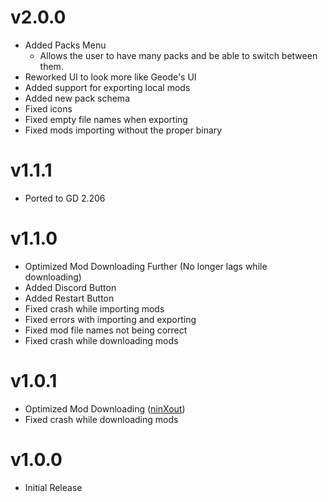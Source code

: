 # v2.0.0
- Added Packs Menu
    - Allows the user to have many packs and be able to switch between them.
- Reworked UI to look more like Geode's UI
- Added support for exporting local mods
- Added new pack schema
- Fixed icons
- Fixed empty file names when exporting
- Fixed mods importing without the proper binary

# v1.1.1
- Ported to GD 2.206

# v1.1.0
- Optimized Mod Downloading Further (No longer lags while downloading)
- Added Discord Button
- Added Restart Button
- Fixed crash while importing mods
- Fixed errors with importing and exporting
- Fixed mod file names not being correct
- Fixed crash while downloading mods

# v1.0.1
- Optimized Mod Downloading ([ninXout](https://github.com/ninXout))
- Fixed crash while downloading mods

# v1.0.0
- Initial Release